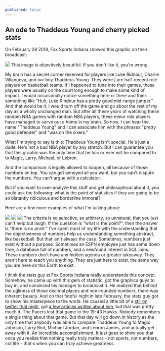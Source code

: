 ```yaml
---
published: false
---
```

## An ode to Thaddeus Young and cherry picked stats

On February 28 2018, Fox Sports Indiana showed this graphic on their broadcast:

![](https://pbs.twimg.com/media/DXKfoLeVoAAp3mD?format=jpg&name=large)
This image is objectively beautiful. If you don't like it, you're wrong.

My brain has a secret corner reserved for players like Luke Ridnour, Charlie Villanueva, and our boy Thaddeus Young. They were / are half-decent role players on basketball teams. If I happened to tune into their games, these players were usually on the court long enough to make some kind of impact. I would occasionally notice something here or there and think something like "Huh, Luke Rindour has a pretty good mid-range jumper." And that would be it. I would turn off the game and go about the rest of my day as a wholly unchanged man. But after all these years of watching these random NBA games with random NBA players, these minor role players have managed to carve out a home in my brain. So now, I can hear the name "Thaddeus Young" and I can associate him with the phrases "pretty good defender" and "was on the sixers."

What I'm trying to say is this: Thaddeus Young isn't special. He's just a dude. He's not a bad NBA player by any stretch. But I can guarantee you that this graphic was the only time that he has or ever will be compared to to Magic, Larry, Michael, or Lebron. 

And the comparison is legally allowed to happen, all because of those numbers on top. You can get annoyed all you want, but you can't dispute the numbers. You can't argue with a calculator.

But if you want to over-analyze this stuff and get philosophical about it, you could ask the following: what is the point of statistics if they are going to be so blatantly ridiculous and borderline immoral? 

Here are a few more examples of what I'm talking about:

![](https://i.imgur.com/YjBAJdQ.png)
![](https://external-preview.redd.it/2wg4QnJ5QIhO8z0selOMdwx_8fWcLA2sEcjozc5l1EA.png?width=960&crop=smart&auto=webp&s=362d7e75e99ee9d8b5256cad41add8555102bbc5)
![](https://i.imgur.com/85F0Smy.png)
The criteria is so selective, so arbitrary, so unnatural, that you just can't help but laugh. If the question is "what is the point?", then the answer is "there is no point." I've spent most of my life with the understanding that the objectiveness of numbers help us understanding something abstract, like basketball. But that isn't always the case. Sometimes, numbers just exist without a purpose. Sometimes an ESPN employee just has some down time, a database full of numbers, and a newfound interest in SQL joins. These numbers don't have any hidden agenda or greater takeaway. They aren't here to teach you anything. They are just here to exist, the same way you are here on this Earth to exist.

I think the stats guy at Fox Sports Indiana really understands this concept. Somehow, he came up with this gem of statistic, got the graphics guys to buy in, and convinced his manager to broadcast it. He realized that behind the ugliness of those decimal places and non-rounded numbers, there was inherent beauty. And on that fateful night in late February, the stats guy got to show his masterpiece to the world. He caused a little bit of a [stir on twitter that night](https://twitter.com/FSIndiana/status/969012390158262272), got [a few articles written about him](https://bleacherreport.com/articles/2762113-tv-graphic-places-thaddeus-young-alongside-all-time-nba-legends), but that was pretty much it. The Pacers lost that game to the 19-43 Hawks. Nobody remembers a single thing about that game. But that day will go down in history as the only time that anybody was able to compare Thaddeus Young to Magic Johnson, Larry Bird, Michael Jordan, and Lebron James, and actually get away with it. An incredible accomplishment. It just goes to show you that once you realize that nothing really truly matters - not sports, not numbers, not life - that's when you can truly achieve greatness.




<!--stackedit_data:
eyJoaXN0b3J5IjpbMTIwMTQ1MjMyOSwxODc3NzE1MzMwLDEwOD
g2MTc5NjcsLTE0MDUyODA3ODIsLTU5Njk1OTk0NiwtNDExMTgy
MjUyLDY4OTA5NjYyNSwtMTMxMTA4NTE2NSwtMTczOTk2MTEwNC
wtMTI1NzA0MjgsOTUzMzkwODMwLC0yMTIyNjg0MzA0LDE3MDcz
NzEzNTYsMTM1ODIyNDk0OSwxMTEwODMwNDk5XX0=
-->